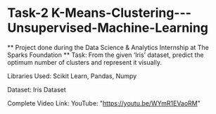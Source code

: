 # Task-2 K-Means-Clustering---Unsupervised-Machine-Learning
** Project done during the Data Science &amp; Analytics Internship at The Sparks Foundation **
Task: From the given ‘Iris’ dataset, predict the optimum number of clusters and represent it visually.

Libraries Used: Scikit Learn, Pandas, Numpy

Dataset: Iris Dataset

Complete Video Link: YouTube: "https://youtu.be/WYmR1EVaoRM" 
